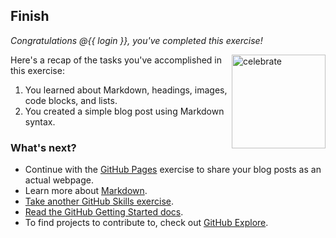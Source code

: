 ## Finish

_Congratulations @{{ login }}, you've completed this exercise!_

<img src=https://octodex.github.com/images/chellocat.jpg alt=celebrate width=150 align=right>

Here's a recap of the tasks you've accomplished in this exercise:

1. You learned about Markdown, headings, images, code blocks, and lists.
1. You created a simple blog post using Markdown syntax.

### What's next?

- Continue with the [GitHub Pages](https://github.com/skills/github-pages) exercise to share your blog posts as an actual webpage.
- Learn more about [Markdown](https://docs.github.com/github/writing-on-github).
- [Take another GitHub Skills exercise](https://github.com/skills).
- [Read the GitHub Getting Started docs](https://docs.github.com/get-started).
- To find projects to contribute to, check out [GitHub Explore](https://github.com/explore).
